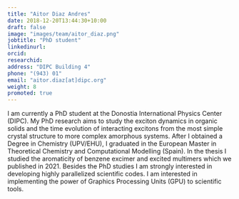 ```yaml
---
title: "Aitor Diaz Andres"
date: 2018-12-20T13:44:30+10:00
draft: false
image: "images/team/aitor_diaz.png"
jobtitle: "PhD student"
linkedinurl: 
orcid:
researchid:
address: "DIPC Building 4"
phone: "(943) 01"
email: "aitor.diaz[at]dipc.org"
weight: 8
promoted: true
---
```


I am currently a PhD student at the Donostia International Physics Center (DIPC). 
My PhD research aims to study the exciton dynamics in organic solids and the time evolution of interacting excitons 
from the most simple crystal structure to more complex amorphous systems. 
After I obtained a Degree in Chemistry (UPV/EHU), 
I graduated in the European Master in Theoretical Chemistry and Computational Modelling (Spain). 
In the thesis I studied the aromaticity of benzene excimer and excited multimers which we published in 2021. 
Besides the PhD studies I am strongly interested in developing highly parallelized scientific codes. 
I am interested in implementing the power of Graphics Processing Units (GPU) to scientific tools.
